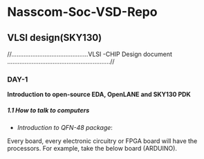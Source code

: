 # Nasscom-Soc-VSD-Repo
## VLSI design(SKY130)
//............................................VLSI -CHIP Design document ...........................................................//

### DAY-1

**Introduction to open-source  EDA, OpenLANE and SKY130 PDK**

##### 1.1	How to talk to computers
   
* _Introduction to QFN-48 package_:

Every board, every electronic circuitry or FPGA board will have the processors. For example, take the below board (ARDUINO).

